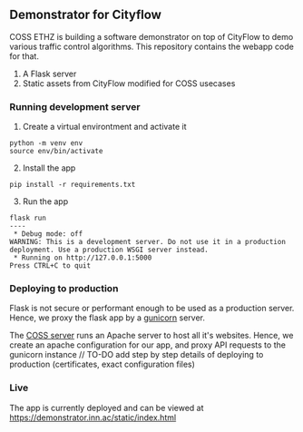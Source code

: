 ## Demonstrator for Cityflow
COSS ETHZ is building a software demonstrator on top of CityFlow to demo various traffic control algorithms.
This repository contains the webapp code for that.
1. A Flask server
2. Static assets from CityFlow modified for COSS usecases

### Running development server
1. Create a virtual environtment and activate it
```
python -m venv env
source env/bin/activate
```
2. Install the app
```
pip install -r requirements.txt
```
3. Run the app
```
flask run
----
 * Debug mode: off
WARNING: This is a development server. Do not use it in a production deployment. Use a production WSGI server instead.
 * Running on http://127.0.0.1:5000
Press CTRL+C to quit

```

### Deploying to production
Flask is not secure or performant enough to be used as a production server. Hence, we proxy the flask app by a [gunicorn](https://flask.palletsprojects.com/en/2.2.x/deploying/gunicorn/) server.

The [COSS server](https://serverinfo.inn.ac/) runs an Apache server to host all it's websites. Hence, we create an apache configuration for our app, and proxy API requests to the gunicorn instance
// TO-DO add step by step details of deploying to production (certificates, exact configuration files)

### Live
The app is currently deployed and can be viewed at https://demonstrator.inn.ac/static/index.html
